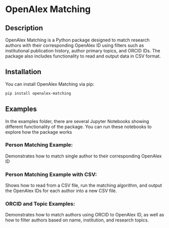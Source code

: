 # OpenAlex Matching

## Description

OpenAlex Matching is a Python package designed to match research authors with their corresponding OpenAlex ID using filters such as institutional publication history, author primary topics, and ORCID IDs. The package also includes functionality to read and output data in CSV format. 

## Installation
You can install OpenAlex Matching via pip:

```bash
pip install openalex-matching

```
## Examples
In the examples folder, there are several Jupyter Notebooks showing different functionality of the package. You can run these notebooks to explore how 
the package works

### Person Matching Example:
Demonstrates how to match single author to their corresponding OpenAlex ID 

### Person Matching Example with CSV:
Shows how to read from a CSV file, run the matching algorithm, and output the OpenAlex IDs for each author into a new CSV file.

### ORCID and Topic Examples:
Demonstrates how to match authors using ORCID to OpenAlex ID, as well as how to filter authors based on name, institution, and research topics.





